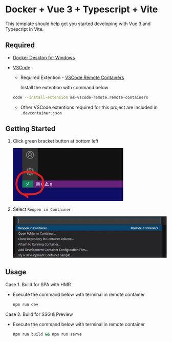# Docker + Vue 3 + Typescript + Vite

This template should help get you started developing with Vue 3 and Typescript in Vite.

## Required

* [Docker Desktop for Windows](https://hub.docker.com/editions/community/docker-ce-desktop-windows)
* [VSCode](https://azure.microsoft.com/ja-jp/products/visual-studio-code/)
    * Required Extention - [VSCode Remote Containers](https://marketplace.visualstudio.com/items?itemName=ms-vscode-remote.remote-containers)

      Install the extention with command below

    ```bash
    code --install-extension ms-vscode-remote.remote-containers
    ```

    * Other VSCode extentions required for this project are included in `.devcontainer.json`

## Getting Started

1. Click green bracket button at bottom left

    ![step1](./docs/step1.JPG)

2. Select `Reopen in Container`

    ![step2](./docs/step2.JPG)

## Usage

Case 1. Build for SPA with HMR

* Execute the command below with terminal in remote container

    ```bash
    npm run dev
    ```

Case 2. Build for SSG & Preview

* Execute the command below with terminal in remote container

    ```bash
    npm run build && npm run serve
    ```
